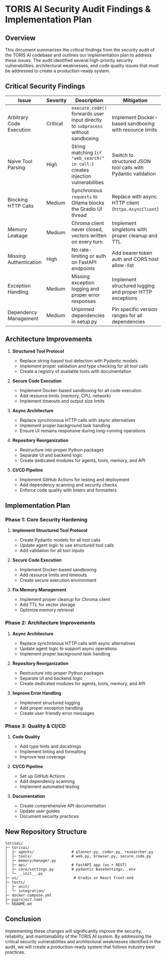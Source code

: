 # TORIS AI Security Audit Findings & Implementation Plan

## Overview

This document summarizes the critical findings from the security audit of the TORIS AI codebase and outlines our implementation plan to address these issues. The audit identified several high-priority security vulnerabilities, architectural weaknesses, and code quality issues that must be addressed to create a production-ready system.

## Critical Security Findings

| Issue | Severity | Description | Mitigation |
|-------|----------|-------------|------------|
| Arbitrary Code Execution | Critical | `execute_code()` forwards user input directly to `subprocess` without sandboxing | Implement Docker-based sandboxing with resource limits |
| Naive Tool Parsing | High | String matching (`if "web_search(" in call:`) creates injection vulnerabilities | Switch to structured JSON tool calls with Pydantic validation |
| Blocking HTTP Calls | Medium | Synchronous `requests` to Ollama blocks the Gradio UI thread | Replace with async HTTP client (`httpx.AsyncClient`) |
| Memory Leakage | Medium | Chroma client never closed, vectors written on every turn | Implement singletons with proper cleanup and TTL |
| Missing Authentication | High | No rate-limiting or auth on FastAPI endpoints | Add bearer token auth and CORS host allow-list |
| Exception Handling | Medium | Missing exception logging and proper error responses | Implement structured logging and proper HTTP exceptions |
| Dependency Management | Medium | Unpinned dependencies in setup.py | Pin specific version ranges for all dependencies |

## Architecture Improvements

1. **Structured Tool Protocol**
   - Replace string-based tool detection with Pydantic models
   - Implement proper validation and type checking for all tool calls
   - Create a registry of available tools with documentation

2. **Secure Code Execution**
   - Implement Docker-based sandboxing for all code execution
   - Add resource limits (memory, CPU, network)
   - Implement timeouts and output size limits

3. **Async Architecture**
   - Replace synchronous HTTP calls with async alternatives
   - Implement proper background task handling
   - Ensure UI remains responsive during long-running operations

4. **Repository Reorganization**
   - Restructure into proper Python packages
   - Separate UI and backend logic
   - Create dedicated modules for agents, tools, memory, and API

5. **CI/CD Pipeline**
   - Implement GitHub Actions for testing and deployment
   - Add dependency scanning and security checks
   - Enforce code quality with linters and formatters

## Implementation Plan

### Phase 1: Core Security Hardening

1. **Implement Structured Tool Protocol**
   - Create Pydantic models for all tool calls
   - Update agent logic to use structured tool calls
   - Add validation for all tool inputs

2. **Secure Code Execution**
   - Implement Docker-based sandboxing
   - Add resource limits and timeouts
   - Create secure execution environment

3. **Fix Memory Management**
   - Implement proper cleanup for Chroma client
   - Add TTL for vector storage
   - Optimize memory retrieval

### Phase 2: Architecture Improvements

1. **Async Architecture**
   - Replace synchronous HTTP calls with async alternatives
   - Update agent logic to support async operations
   - Implement proper background task handling

2. **Repository Reorganization**
   - Restructure into proper Python packages
   - Separate UI and backend logic
   - Create dedicated modules for agents, tools, memory, and API

3. **Improve Error Handling**
   - Implement structured logging
   - Add proper exception handling
   - Create user-friendly error messages

### Phase 3: Quality & CI/CD

1. **Code Quality**
   - Add type hints and docstrings
   - Implement linting and formatting
   - Improve test coverage

2. **CI/CD Pipeline**
   - Set up GitHub Actions
   - Add dependency scanning
   - Implement automated testing

3. **Documentation**
   - Create comprehensive API documentation
   - Update user guides
   - Document security practices

## New Repository Structure

```
torisai/
├─ torisai/
│  ├─ agents/                 # planner.py, coder.py, researcher.py
│  ├─ tools/                  # web.py, browser.py, secure_code.py
│  ├─ memory/manager.py
│  ├─ api/                    # FastAPI app (ws + REST)
│  ├─ core/settings.py        # pydantic BaseSettings, .env
│  └─ __init__.py
├─ ui/                         # Gradio or React front-end
├─ tests/
│  ├─ unit/
│  └─ integration/
├─ docker-compose.yml
├─ pyproject.toml
└─ README.md
```

## Conclusion

Implementing these changes will significantly improve the security, reliability, and maintainability of the TORIS AI system. By addressing the critical security vulnerabilities and architectural weaknesses identified in the audit, we will create a production-ready system that follows industry best practices.
